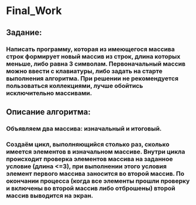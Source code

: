 # Final_Work
## Задание:
### Написать программу, которая из имеющегося массива строк формирует новый массив из строк, длина которых меньше, либо равна 3 символам. Первоначальный массив можно ввести с клавиатуры, либо задать на старте выполнения алгоритма. При решении не рекомендуется пользоваться коллекциями, лучше обойтись исключительно массивами.
## Описание алгоритма:
### Объявляем два массива: изначальный и итоговый. 
### Создаём цикл, выполняющийся столько раз, сколько имеется элементов в изначальном массиве. Внутри цикла происходит проверка элементов массива на заданное условие (длина <=3), при выполнении этого условия элемент первого массива заносится во второй массив. По окончании процесса (когда все элементы прошли проверку и включены во второй массив либо отброшены) второй массив выводится на экран.
